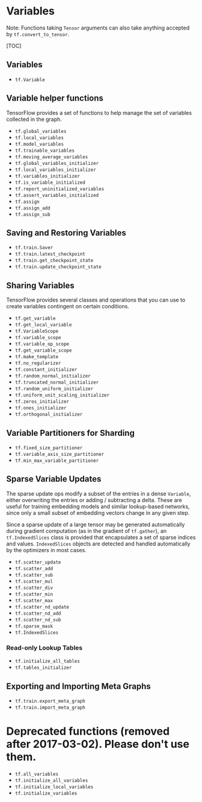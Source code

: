 # Variables

Note: Functions taking `Tensor` arguments can also take anything accepted by
`tf.convert_to_tensor`.

[TOC]

## Variables

*   `tf.Variable`

## Variable helper functions

TensorFlow provides a set of functions to help manage the set of variables
collected in the graph.

*   `tf.global_variables`
*   `tf.local_variables`
*   `tf.model_variables`
*   `tf.trainable_variables`
*   `tf.moving_average_variables`
*   `tf.global_variables_initializer`
*   `tf.local_variables_initializer`
*   `tf.variables_initializer`
*   `tf.is_variable_initialized`
*   `tf.report_uninitialized_variables`
*   `tf.assert_variables_initialized`
*   `tf.assign`
*   `tf.assign_add`
*   `tf.assign_sub`

## Saving and Restoring Variables

*   `tf.train.Saver`
*   `tf.train.latest_checkpoint`
*   `tf.train.get_checkpoint_state`
*   `tf.train.update_checkpoint_state`

## Sharing Variables

TensorFlow provides several classes and operations that you can use to
create variables contingent on certain conditions.

*   `tf.get_variable`
*   `tf.get_local_variable`
*   `tf.VariableScope`
*   `tf.variable_scope`
*   `tf.variable_op_scope`
*   `tf.get_variable_scope`
*   `tf.make_template`
*   `tf.no_regularizer`
*   `tf.constant_initializer`
*   `tf.random_normal_initializer`
*   `tf.truncated_normal_initializer`
*   `tf.random_uniform_initializer`
*   `tf.uniform_unit_scaling_initializer`
*   `tf.zeros_initializer`
*   `tf.ones_initializer`
*   `tf.orthogonal_initializer`

## Variable Partitioners for Sharding

*   `tf.fixed_size_partitioner`
*   `tf.variable_axis_size_partitioner`
*   `tf.min_max_variable_partitioner`

## Sparse Variable Updates

The sparse update ops modify a subset of the entries in a dense `Variable`,
either overwriting the entries or adding / subtracting a delta.  These are
useful for training embedding models and similar lookup-based networks, since
only a small subset of embedding vectors change in any given step.

Since a sparse update of a large tensor may be generated automatically during
gradient computation (as in the gradient of
`tf.gather`),
an `tf.IndexedSlices` class is provided that encapsulates a set
of sparse indices and values.  `IndexedSlices` objects are detected and handled
automatically by the optimizers in most cases.

*   `tf.scatter_update`
*   `tf.scatter_add`
*   `tf.scatter_sub`
*   `tf.scatter_mul`
*   `tf.scatter_div`
*   `tf.scatter_min`
*   `tf.scatter_max`
*   `tf.scatter_nd_update`
*   `tf.scatter_nd_add`
*   `tf.scatter_nd_sub`
*   `tf.sparse_mask`
*   `tf.IndexedSlices`

### Read-only Lookup Tables

*   `tf.initialize_all_tables`
*   `tf.tables_initializer`


## Exporting and Importing Meta Graphs

*   `tf.train.export_meta_graph`
*   `tf.train.import_meta_graph`

# Deprecated functions (removed after 2017-03-02). Please don't use them.

*   `tf.all_variables`
*   `tf.initialize_all_variables`
*   `tf.initialize_local_variables`
*   `tf.initialize_variables`
